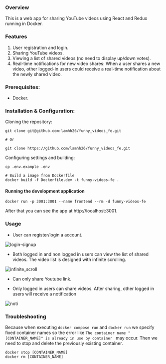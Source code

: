 ### Overview

This is a web app for sharing YouTube videos using React and Redux running in Docker.

### Features

1. User registration and login.
2. Sharing YouTube videos.
3. Viewing a list of shared videos (no need to display up/down votes).
4. Real-time notifications for new video shares: When a user shares a new video, other logged-in users could receive a real-time notification about the newly shared video.

### Prerequisites:
- Docker.

### Installation & Configuration:

Cloning the repository:

```
git clone git@github.com:lamhh26/funny_videos_fe.git

# Or

git clone https://github.com/lamhh26/funny_videos_fe.git
```

Configuring settings and building:

```
cp .env.example .env

# Build a image from Dockerfile
docker build -f Dockerfile.dev -t funny-videos-fe .
```

#### Running the development application
```
docker run -p 3001:3001 --name frontend --rm -d funny-videos-fe
```
After that you can see the app at http://localhost:3001.

### Usage

- User can register/login a account.

![login-signup](https://github.com/lamhh26/funny_videos_fe/assets/17271336/546730b7-f85d-410f-bbfb-acab960f2cdc)

- Both logged in and non logged in users can view the list of shared videos. The video list is designed with infinite scrolling.

![infinite_scroll](https://github.com/lamhh26/funny_videos_fe/assets/17271336/de020691-3048-4db3-b358-6bcd65aaf0b1)

- Can only share Youtube link.

- Only logged in users can share videos. After sharing, other logged in users will receive a notification

![noti](https://github.com/lamhh26/funny_videos_fe/assets/17271336/3d880d4a-0c66-48e6-829e-b47607e1c125)

### Troubleshooting

Because when executing `docker compose run` and `docker run` we specify fixed container names so the error like `The container name "[CONTAINER_NAME]" is already in use by container ` may occur. Then we need to stop and delete the previously existing container.

```
docker stop [CONTAINER_NAME]
docker rm [CONTAINER_NAME]
```
